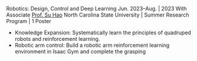 Robotics: Design, Control and Deep Learning 
Jun. 2023–Aug. | 2023 With Associate [Prof. Su Hao](https://haosu-robotics.github.io/)
North Carolina State University | Summer Research Program | 1 Poster 
* Knowledge Expansion: Systematically learn the principles of quadruped robots and reinforcement learning. 
* Robotic arm control: Build a robotic arm reinforcement learning environment in Isaac Gym and complete the grasping 
